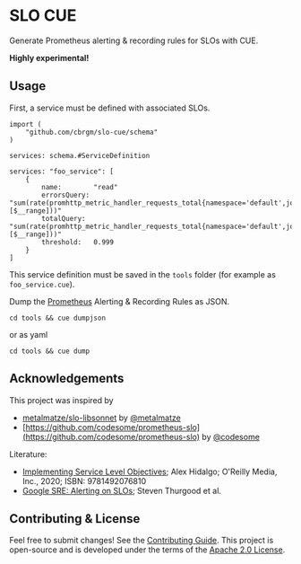 # SLO CUE

Generate Prometheus alerting & recording rules for SLOs with CUE.

__Highly experimental!__

## Usage

First, a service must be defined with associated SLOs.

```cue
import (
	"github.com/cbrgm/slo-cue/schema"
)

services: schema.#ServiceDefinition

services: "foo_service": [
	{
		name:        "read"
		errorsQuery: "sum(rate(promhttp_metric_handler_requests_total{namespace='default',job='fooapp',code=~'5..'}[$__range]))"
		totalQuery:  "sum(rate(promhttp_metric_handler_requests_total{namespace='default',job='fooapp'}[$__range]))"
		threshold:   0.999
	}
]
```


This service definition must be saved in the `tools` folder (for example as `foo_service.cue`). 

Dump the [Prometheus](https://prometheus.io) Alerting & Recording Rules as JSON.

```
cd tools && cue dumpjson
```

or as yaml

```
cd tools && cue dump
```

## Acknowledgements

This project was inspired by

* [metalmatze/slo-libsonnet](https://github.com/metalmatze/slo-libsonnet) by [@metalmatze](https://github.com/metalmatze)
* [https://github.com/codesome/prometheus-slo](https://github.com/codesome/prometheus-slo) by [@codesome](https://github.com/codesome)

Literature:

* [Implementing Service Level Objectives](https://www.oreilly.com/library/view/implementing-service-level/9781492076803/); Alex Hidalgo; O'Reilly Media, Inc., 2020; ISBN: 9781492076810
* [Google SRE: Alerting on SLOs](https://sre.google/workbook/alerting-on-slos/); Steven Thurgood et al.

## Contributing & License

Feel free to submit changes! See the [Contributing Guide](https://github.com/cbrgm/contributing/blob/master/CONTRIBUTING.md). This project is open-source and is developed under the terms of the [Apache 2.0 License](https://github.com/cbrgm/slo-cue/blob/master/LICENSE).


